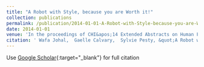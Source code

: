 ```yaml
---
title: "A Robot with Style, because you are Worth it!"
collection: publications
permalink: /publication/2014-01-01-A-Robot-with-Style-because-you-are-Worth-it
date: 2014-01-01
venue: 'In the proceedings of CHI&apos;14 Extended Abstracts on Human Factors in Computing Systems'
citation: ' Wafa Johal,  Gaelle Calvary,  Sylvie Pesty, &quot;A Robot with Style, because you are Worth it!.&quot; In the proceedings of CHI&amp;apos;14 Extended Abstracts on Human Factors in Computing Systems, 2014.'
---
```

Use [Google Scholar](https://scholar.google.com/scholar?q=A+Robot+with+Style,+because+you+are+Worth+it!){:target="_blank"} for full citation